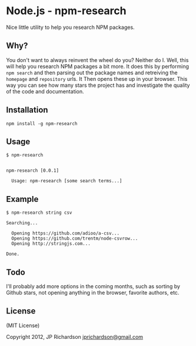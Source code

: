 Node.js - npm-research
================

Nice little utility to help you research NPM packages.


Why?
----

You don't want to always reinvent the wheel do you? Neither do I. Well, this will help you research NPM packages a bit more. It does this by performing `npm search` and then parsing out the package names and retreiving the `homepage` and `repository` urls. It Then opens these up in your browser. This way you can see how many stars the project has and investigate the quality of the code and documentation.



Installation
------------

    npm install -g npm-research



Usage
------

    $ npm-research


    npm-research [0.0.1]

      Usage: npm-research [some search terms...]



Example
-------

    $ npm-research string csv

    Searching...

      Opening https://github.com/adioo/a-csv...
      Opening https://github.com/trentm/node-csvrow...
      Opening http://stringjs.com...

    Done.


Todo
----

I'll probably add more options in the coming months, such as sorting by Github stars, not opening anything in the browser, favorite authors, etc.


License
-------

(MIT License)

Copyright 2012, JP Richardson  <jprichardson@gmail.com>



